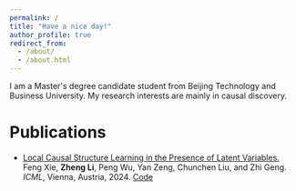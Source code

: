 ```yaml
---
permalink: /
title: "Have a nice day!"
author_profile: true
redirect_from: 
  - /about/
  - /about.html
---
```


I am a Master's degree candidate student from Beijing Technology and Business University.
My research interests are mainly in causal discovery.

# Publications
* [Local Causal Structure Learning in the Presence of Latent Variables.](https://arxiv.org/pdf/2405.16225v1)
  Feng Xie, **Zheng Li**, Peng Wu, Yan Zeng, Chunchen Liu, and Zhi Geng.  
  *ICML*, Vienna, Austria, 2024.   [Code](https://github.com/zhengli0060/MMB-by-MMB)
